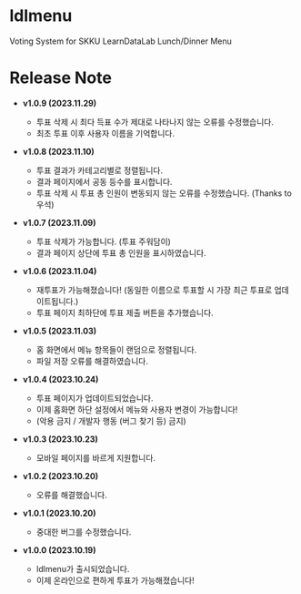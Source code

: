 # ldlmenu
Voting System for SKKU LearnDataLab Lunch/Dinner Menu

# Release Note
- **v1.0.9 (2023.11.29)**
    - 투표 삭제 시 최다 득표 수가 제대로 나타나지 않는 오류를 수정했습니다.
    - 최초 투표 이후 사용자 이름을 기억합니다.

- **v1.0.8 (2023.11.10)**
    - 투표 결과가 카테고리별로 정렬됩니다.
    - 결과 페이지에서 공동 등수를 표시합니다.
    - 투표 삭제 시 투표 총 인원이 변동되지 않는 오류를 수정했습니다. (Thanks to 우석)

- **v1.0.7 (2023.11.09)**
    - 투표 삭제가 가능합니다. (투표 주워담이)
    - 결과 페이지 상단에 투표 총 인원을 표시하였습니다.

- **v1.0.6 (2023.11.04)**
    - 재투표가 가능해졌습니다! (동일한 이름으로 투표할 시 가장 최근 투표로 업데이트됩니다.)
    - 투표 페이지 최하단에 투표 제출 버튼을 추가했습니다.

- **v1.0.5 (2023.11.03)**
    - 홈 화면에서 메뉴 항목들이 랜덤으로 정렬됩니다.
    - 파일 저장 오류를 해결하였습니다.

- **v1.0.4 (2023.10.24)**
    - 투표 페이지가 업데이트되었습니다.
    - 이제 홈화면 하단 설정에서 메뉴와 사용자 변경이 가능합니다!
    - (악용 금지 / 개발자 행동 (버그 찾기 등) 금지)

- **v1.0.3 (2023.10.23)**
    - 모바일 페이지를 바르게 지원합니다.

- **v1.0.2 (2023.10.20)**
    - 오류를 해결했습니다.

- **v1.0.1 (2023.10.20)**
    - 중대한 버그를 수정했습니다.

- **v1.0.0 (2023.10.19)**
    - ldlmenu가 출시되었습니다.
    - 이제 온라인으로 편하게 투표가 가능해졌습니다!